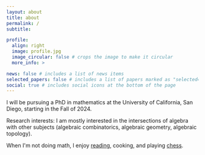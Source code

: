 ```yaml
---
layout: about
title: about
permalink: /
subtitle:

profile:
  align: right
  image: profile.jpg
  image_circular: false # crops the image to make it circular
  more_info: >

news: false # includes a list of news items
selected_papers: false # includes a list of papers marked as "selected={true}"
social: true # includes social icons at the bottom of the page
---
```


I will be pursuing a PhD in mathematics at the University of California, San Diego, starting in the Fall of 2024.

Research interests: I am mostly interested in the intersections of algebra with other subjects (algebraic combinatorics, algebraic geometry, algebraic topology).

When I'm not doing math, I enjoy [reading](https://www.goodreads.com/user/show/109451240-weston), cooking, and playing [chess](https://www.chess.com/member/atropos7).
